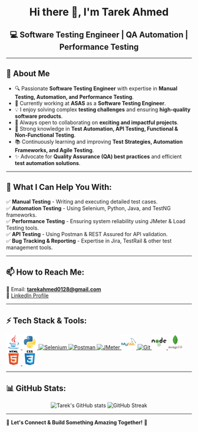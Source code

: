 <h1 align="center"> Hi there 👋, I'm Tarek Ahmed</h1>

<h2 align="center">💻 Software Testing Engineer | QA Automation | Performance Testing</h2>

---

## 🚀 About Me

- 🔍 Passionate **Software Testing Engineer** with expertise in **Manual Testing, Automation, and Performance Testing**.  
- 🏢 Currently working at **ASAS** as a **Software Testing Engineer**.  
- 💡 I enjoy solving complex **testing challenges** and ensuring **high-quality software products**.  
- 🤝 Always open to collaborating on **exciting and impactful projects**.  
- 🎯 Strong knowledge in **Test Automation, API Testing, Functional & Non-Functional Testing**.  
- 📚 Continuously learning and improving **Test Strategies, Automation Frameworks, and Agile Testing**.  
- ✨ Advocate for **Quality Assurance (QA) best practices** and efficient **test automation solutions**.  

---

## 💬 What I Can Help You With:
✅ **Manual Testing** - Writing and executing detailed test cases.  
✅ **Automation Testing** - Using Selenium, Python, Java, and TestNG frameworks.  
✅ **Performance Testing** - Ensuring system reliability using JMeter & Load Testing tools.  
✅ **API Testing** - Using Postman & REST Assured for API validation.  
✅ **Bug Tracking & Reporting** - Expertise in Jira, TestRail & other test management tools.  

---

## 📫 How to Reach Me:
📧 Email: **tarekahmed0128@gmail.com**  
💼 [LinkedIn Profile](https://www.linkedin.com/in/tarek-el-shafei-647698205/)  

---

## ⚡ Tech Stack & Tools:
<p align="left"> 
  <a href="https://www.java.com" target="_blank"> <img src="https://raw.githubusercontent.com/devicons/devicon/master/icons/java/java-original.svg" alt="Java" width="40" height="40"/> </a>
  <a href="https://www.python.org" target="_blank"> <img src="https://raw.githubusercontent.com/devicons/devicon/master/icons/python/python-original.svg" alt="Python" width="40" height="40"/> </a>
  <a href="https://www.selenium.dev" target="_blank"> <img src="https://upload.wikimedia.org/wikipedia/commons/d/d5/Selenium_Logo.png" alt="Selenium" width="40" height="40"/> </a>
  <a href="https://www.postman.com/" target="_blank"> <img src="https://www.vectorlogo.zone/logos/getpostman/getpostman-icon.svg" alt="Postman" width="40" height="40"/> </a>
  <a href="https://www.jmeter.apache.org" target="_blank"> <img src="https://upload.wikimedia.org/wikipedia/commons/e/e5/JMeter.svg" alt="JMeter" width="40" height="40"/> </a>
  <a href="https://www.mysql.com/" target="_blank"> <img src="https://raw.githubusercontent.com/devicons/devicon/master/icons/mysql/mysql-original-wordmark.svg" alt="MySQL" width="40" height="40"/> </a>
  <a href="https://git-scm.com/" target="_blank"> <img src="https://www.vectorlogo.zone/logos/git-scm/git-scm-icon.svg" alt="Git" width="40" height="40"/> </a>
  <a href="https://nodejs.org/" target="_blank"> <img src="https://raw.githubusercontent.com/devicons/devicon/master/icons/nodejs/nodejs-original-wordmark.svg" alt="Node.js" width="40" height="40"/> </a>
  <a href="https://www.mongodb.com/" target="_blank"> <img src="https://raw.githubusercontent.com/devicons/devicon/master/icons/mongodb/mongodb-original-wordmark.svg" alt="MongoDB" width="40" height="40"/> </a>
  <a href="https://www.w3.org/html/" target="_blank"> <img src="https://raw.githubusercontent.com/devicons/devicon/master/icons/html5/html5-original-wordmark.svg" alt="HTML" width="40" height="40"/> </a>
  <a href="https://www.w3schools.com/css/" target="_blank"> <img src="https://raw.githubusercontent.com/devicons/devicon/master/icons/css3/css3-original-wordmark.svg" alt="CSS" width="40" height="40"/> </a>
</p>

---

## 📊 GitHub Stats:
<p align="center">
  <img src="https://github-readme-stats.vercel.app/api?username=TarekAhmedQA&show_icons=true&theme=dark" alt="Tarek's GitHub stats" width="48%"/>
  <img src="https://github-readme-streak-stats.herokuapp.com/?user=TarekAhmedQA&theme=dark" alt="GitHub Streak" width="48%"/>
</p>

---

🎯 **Let's Connect & Build Something Amazing Together!** 🚀  
